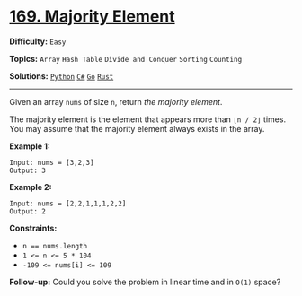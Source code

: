 # [169. Majority Element](https://leetcode.com/problems/majority-element/)

**Difficulty:** `Easy`

**Topics:** `Array` `Hash Table` `Divide and Conquer` `Sorting` `Counting`

**Solutions:** [`Python`](../../src/python/challenges/problems/majority_element_test.py) [`C#`](../../src/csharp/challenges/Problems/MajorityElement.cs) [`Go`](../../src/go/challenges/problems/majority_element_test.go) [`Rust`](../../src/rust/challenges/src/problems/majority_element_test.rs)

---

Given an array `nums` of size `n`, return *the majority element*.

The majority element is the element that appears more than `⌊n / 2⌋` times. You may assume that the majority element always exists in the array.

**Example 1:**

```
Input: nums = [3,2,3]
Output: 3
```

**Example 2:**

```
Input: nums = [2,2,1,1,1,2,2]
Output: 2
```

**Constraints:**

* `n == nums.length`
* `1 <= n <= 5 * 104`
* `-109 <= nums[i] <= 109`

**Follow-up:** Could you solve the problem in linear time and in `O(1)` space?